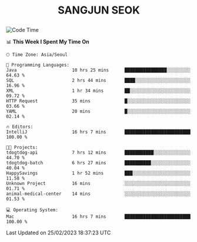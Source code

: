 <h1>
 <p align="center">
   SANGJUN SEOK
 </p>
</h1>

<!--START_SECTION:waka-->
![Code Time](http://img.shields.io/badge/Code%20Time-2%2C278%20hrs%205%20mins-blue)

📊 **This Week I Spent My Time On** 

```text
🕑︎ Time Zone: Asia/Seoul

💬 Programming Languages: 
Java                     10 hrs 25 mins      ████████████████░░░░░░░░░   64.63 % 
SQL                      2 hrs 44 mins       ████░░░░░░░░░░░░░░░░░░░░░   16.96 % 
XML                      1 hr 34 mins        ██░░░░░░░░░░░░░░░░░░░░░░░   09.72 % 
HTTP Request             35 mins             █░░░░░░░░░░░░░░░░░░░░░░░░   03.66 % 
YAML                     20 mins             █░░░░░░░░░░░░░░░░░░░░░░░░   02.14 % 

🔥 Editors: 
IntelliJ                 16 hrs 7 mins       █████████████████████████   100.00 % 

🐱‍💻 Projects: 
tdogtdog-api             7 hrs 12 mins       ███████████░░░░░░░░░░░░░░   44.70 % 
tdogtdog-batch           6 hrs 27 mins       ██████████░░░░░░░░░░░░░░░   40.04 % 
HappySavings             1 hr 52 mins        ███░░░░░░░░░░░░░░░░░░░░░░   11.58 % 
Unknown Project          16 mins             ░░░░░░░░░░░░░░░░░░░░░░░░░   01.71 % 
animal-medical-center    14 mins             ░░░░░░░░░░░░░░░░░░░░░░░░░   01.53 % 

💻 Operating System: 
Mac                      16 hrs 7 mins       █████████████████████████   100.00 % 
```


 Last Updated on 25/02/2023 18:37:23 UTC
<!--END_SECTION:waka-->
